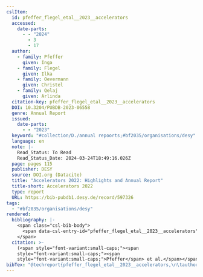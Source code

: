 ```yaml
---
cslItem:
  id: pfeffer_flegel_etal__2023__accelerators
  accessed:
    date-parts:
      - - "2024"
        - 3
        - 17
  author:
    - family: Pfeffer
      given: Inga
    - family: Flegel
      given: Ilka
    - family: Oevermann
      given: Christel
    - family: Qelaj
      given: Arlinda
  citation-key: pfeffer_flegel_etal__2023__accelerators
  DOI: 10.3204/PUBDB-2023-06558
  genre: Annual Report
  issued:
    date-parts:
      - - "2023"
  keyword: "#collection/D./annual repoorts;#bf2035/organisations/desy"
  language: en
  note: |-
    Read_Status: To Read
    Read_Status_Date: 2024-03-24T18:49:16.026Z
  page: pages 115
  publisher: DESY
  source: DOI.org (Datacite)
  title: "Accelerators 2022: Highlights and Annual Report"
  title-short: Accelerators 2022
  type: report
  URL: https://bib-pubdb1.desy.de/record/597326
tags:
  - "#bf2035/organisations/desy"
rendered:
  bibliography: |-
    <span class="csl-bib-body">
      <span data-csl-entry-id="pfeffer_flegel_etal__2023__accelerators" class="csl-entry"><span class='author-bib'>Pfeffer, Flegel, I., Oevermann, C., &#38; Qelaj, A.</span>. <span class='date-bib'>(2023)</span>. <span class='title'><i><b><span style="font-style:normal;">Accelerators 2022: Highlights and Annual Report</span></b></i></span> (S. pages 115) [Annual Report]. DESY. <span class='URL'><a href='https://doi.org/10.3204/PUBDB-2023-06558'>LINK</a></span></span>
    </span>
  citation: >-
    (<span style="font-variant:small-caps;"><span
    style="font-variant:small-caps;"><span
    style="font-variant:small-caps;">Pfeffer</span> et al.</span></span>, 2023)
bibTex: "@techreport{pfeffer_flegel_etal__2023__accelerators,\n\tauthor = {Pfeffer, Inga and Flegel, Ilka and Oevermann, Christel and Qelaj, Arlinda},\n\tdoi = {10.3204/PUBDB-2023-06558},\n\tyear = {2023},\n\tnote = {Read\\textunderscore{}Status: To Read\nRead\\textunderscore{}Status\\textunderscore{}Date: 2024-03-24T18:49:16.026Z},\n\tpages = {pages 115},\n\tinstitution = {DESY},\n\ttitle = {Accelerators 2022: Highlights and {Annual} {Report}},\n\ttype = {Annual {Report}},\n\turl = {https://bib-pubdb1.desy.de/record/597326},\n}\n\n"
---
```

